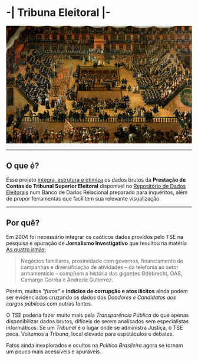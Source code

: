 # -| Tribuna Eleitoral |-

[![auto-de-fe](doc/francisco_rizi-auto_de_fe.jpg)](https://upload.wikimedia.org/wikipedia/commons/2/28/Francisco_rizi-auto_de_fe.jpg)


----
## O que é?
Esse projeto [integra, estrutura e otimiza](doc/metodologia.md) os dados brutos da **Prestação de Contas do Tribunal Superior Eleitoral** disponível no [Repositório de Dados Eleitorais](http://www.tse.jus.br/eleicoes/estatisticas/repositorio-de-dados-eleitorais/) num Banco de Dados Relacional preparado para inquéritos, além de propor ferramentas que facilitem sua relevante visualização.

----
## Por quê?

Em 2004 foi necessário integrar os caóticos dados providos pelo TSE na pesquisa e apuração de **Jornalismo Investigativo** que resultou na matéria [As quatro irmãs](http://apublica.org/2014/06/as-quatro-irmas/);
> Negócios familiares, proximidade com governos, financiamento de campanhas e diversificação de atividades – da telefonia ao setor armamentício – compõem a história das gigantes Odebrecht, OAS, Camargo Corrêa e Andrade Gutierrez.

Porém, muitos *"furos"* e **indícios de corrupção e atos ilícitos** ainda podem ser evidenciados cruzando os dados dos *Doadores e Candidatos aos cargos públicos* com outras fontes.

O TSE poderia fazer muito mais pela *Transparência Pública* do que apenas disponibilizar dados brutos, difíceis de serem analisados sem especialistas informáticos. Se um *Tribunal* é o lugar onde se administra Justiça, o TSE peca. Voltemos a *Tribuna*, local elevado para espetáculos e debates.

Fatos ainda inexplorados e ocultos na *Política Brasileira* agora se tornam um pouco mais acessíveis e apuráveis.
